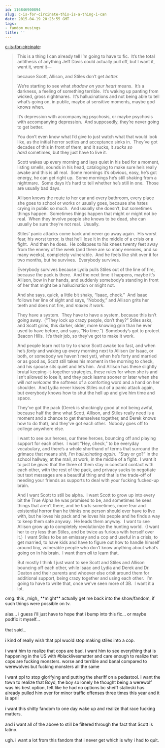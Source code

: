 ```yaml
---
id: 116846900894
slug: c-is-for-circinate-this-is-a-thing-i-can
date: 2015-04-19 20:23:55 GMT
tags:
- fandom musings
title: ''
---
```

<p><a href="http://c-is-for-circinate.tumblr.com/post/64017645599/this-is-a-thing-i-can-already-tell-im-going-to" class="tumblr_blog">c-is-for-circinate</a>:</p><blockquote>
<p>This is a thing I can already tell I’m going to have to fic.  It’s the total antithesis of anything Jeff Davis could actually pull off, but I want it, want it, <i>want</i> it—</p>
<p>because Scott, Allison, and Stiles don’t get <i>better.</i></p>
<p>We’re starting to see what <i>shadow on your heart</i> means.  It’s a darkness, a feeling of something terrible.  It’s waking up panting from wicked, gross nightmares.  It’s hallucinations and not being able to tell what’s going on, in public, maybe at sensitive moments, maybe god knows when.</p>
<p>It’s depression with accompanying psychosis, or maybe psychosis with accompanying depression.  And supposedly, they’re never going to get better.</p>
<p>You don’t even know what I’d give to just watch what that would look like, as the initial horror settles and acceptance sinks in.  They’ve got decades of this in front of them, and it sucks, it <i>sucks so hard </i>sometimes, but they just have to live it.</p>
<p>Scott wakes up every morning and lays quiet in his bed for a moment, listing smells, sounds in his head, cataloging to make sure he’s really awake and this is all real.  Some mornings it’s obvious, easy, he’s got energy, he can get right up.  Some mornings he’s still shaking from a nightmare.  Some days it’s hard to tell whether he’s still in one.  Those are usually bad days.</p>
<p>Allison knows the route to her car and every bathroom, every place she goes to school or works or usually goes, because she hates crying in public so much.  And usually she doesn’t, but sometimes things happen.  Sometimes things happen that might or might not be real.  When they involve people she knows to be dead, she can usually be sure they’re not real.  Usually.</p>
<p>Stiles’ panic attacks come back and never go away again.  His worst fear, his worst terror, is that he’ll lose it in the middle of a crisis or a fight.  And then he does.  He collapses to his knees twenty feet away from the enemy of the week (and there are so many enemies, and so many weeks), completely vulnerable.  And he feels like shit over it for two months, but he survives.  Everybody survives.</p>
<p>Everybody survives because Lydia pulls Stiles out of the line of fire, because the pack is there.  And the next time it happens, maybe it’s Allison, bow in her hands, and suddenly somebody’s standing in front of her that might be a hallucination or might not.</p>
<p>And she says, quick, a little bit shaky, “Isaac, check.”  And Isaac follows her line of sight and says, “Nobody,” and Allison grits her teeth and does not fire, and <i>makes it work</i>.</p>
<p>They have a system.  They have to have a system, because this isn’t going away.  (“They lock up crazy people, don’t they?” Stiles asks, and Scott grins, this darker, older, more knowing grin than he ever used to have before, and says, “No time.”)  Somebody’s got to protect Beacon Hills.  It’s their job, so they’ve got to make it work.</p>
<p>And people learn not to try to shake Scott awake too fast, and when he’s <i>forty</i> and waking up every morning next to Allison (or Isaac, or both, or somebody we haven’t met yet), when he’s forty and married or as good as, Scott still takes his moment in the morning to check, and his spouse sits quiet and lets him.  And Allison has these slightly brutal keeping-it-together strategies, these rules for when she is and isn’t allowed to lose it, and they pack learns sooner or later when she will <i>not welcome</i> the softness of a comforting word and a hand on her shoulder.  And Lydia never kisses Stiles out of a panic attack again, but everybody knows how to shut the hell up and give him time and space.</p>
<p>They’ve got the pack (Derek is shockingly good at not being awful, because half the time what Scott, Allison, and Stiles really need is a moment and a chance to get themselves together, and Derek knows how to do that), and they’ve got each other.  Nobody goes off to college anywhere else.</p>
<p>I want to see our heroes, our three heroes, bouncing off and playing support for each other.  I want “Hey, check,” to be everyday vocabulary, and there’s a whole shorthand of terms that surround the grimace that means <i>shit, I’m hallucinating again.</i>  ”Stay or go?” in the school hallway, at the mall, at work, in the middle of a fight.  I want it to just be <i>given</i> that the three of them stay in constant contact with each other, with the rest of the pack, and privacy sucks to negotiate but text messages are a beautiful thing and that is the trade-off of needing your friends as supports to deal with your fucking fucked-up brain.</p>
<p>And I want Scott to still be alpha.  I want Scott to grow up into every bit the True Alpha he was promised to be, and sometimes he sees things that aren’t there, and he <i>hurts</i> sometimes, more fear and existential horror than he thinks one person should ever have to live with, but he loves his pack and he loves his people and he finds a way to keep them safe anyway.  He leads them anyway.  I want to see Allison grow up to completely revolutionize the hunting world.  (I want her to cry less than Stiles, and be twice as furious with herself over it.)  I want Stiles to be an emissary and a cop and useful in a crisis, to get married, to have kids and have to figure out how to handle himself around tiny, vulnerable people who don’t know anything about what’s going on in his brain.  I want them <i>all</i> to learn that.</p>
<p>But mostly I think I just want to see Scott and Stiles and Allison bouncing off each other, while Isaac and Lydia and Derek and Dr. Deaton and their parents and whoever else orbit around them for additional support, being crazy together and using each other.  I’m going to have to write that, once we’ve seen more of 3B.  I want it a lot.</p>

</blockquote>

<p>omg. this _migh_ **might** actually get me back into the show/fandom, if such things were possible on tv. <br/><br/>alas... i guess i'll just have to hope that i bump into this fic... or maybe podfic it myself...<br/><br/>that said...<br/><br/>i kind of really wish that ppl wuold stop making stiles into a cop.<br/><br/>i want him to realize that cops are bad. i want him to see everything that is happening in the US with #blacklivesmatter and care enough to realize that cops are fucking monsters. worse and terrible and banal compared to werewolves but fucking monsters all the same<br/><br/>i want ppl to stop glorifying and putting the sheriff on a pedastool. i want the town to realize that Boyd, the boy so lonely he thought being a werewolf was his best option, felt like he had no options bc sheiff stalinski has already pulled him over for minor traffic offenses three times this year and it is april<br/><br/>i want this shitty fandom to one day wake up and realize that race fucking matters. <br/><br/>and i want all of the above to still be filtered through the fact that Scott is latino. <br/><br/>ugh. i want a lot from this fandom that i never get which is why i had to quit.</p>
